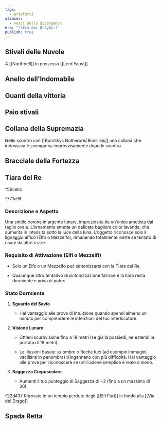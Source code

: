 ```yaml
---
tags:
  - artefatti
aliases:
  - vesti della divergenza
era: "[[Era dei Draghi]]"
publish: true
---
```


## Stivali delle Nuvole

A [[Northbell]] in possesso [[Lord Faust]]
## Anello  dell'Indomabile
## Guanti  della vittoria
## Paio stivali  
## Collana  della Supremazia
Nello scontro con [[Bonillikys Notheroris|Bonillikis]] una collana che indossava è scomparsa improvvisamente dopo lo scontro
## Bracciale della Fortezza
## Tiara del Re  

^59cebc

^771c98
### Descrizione e Aspetto

Una sottile corona in argento lunare, impreziosita da un’unica ametista dal taglio ovale. L’ornamento emette un delicato bagliore color lavanda, che aumenta in intensità sotto la luce della luna. L’oggetto riconosce solo il lignaggio elfico (Elfo o Mezzelfo), rimanendo totalmente inerte se tentato di usare da altre razze.

### Requisito di Attivazione (Elfi o Mezzelfi)

- Solo un Elfo o un Mezzelfo può sintonizzarsi con la Tiara del Re.
    
- Qualunque altro tentativo di sintonizzazione fallisce e la tiara resta dormiente e priva di poteri.
    

### Stato Dormiente

1. **Sguardo del Savio**
    
    - Hai vantaggio alle prove di Intuizione quando spendi almeno un minuto per comprendere le intenzioni del tuo interlocutore.
        
2. **Visione Lunare**
    
    - Ottieni scurovisione fino a 18 metri (se già la possiedi, ne estendi la portata di 18 metri).
        
    - Le illusioni basate su ombre o fioche luci (ad esempio immagini vacillanti in penombra) ti ingannano con più difficoltà. Hai vantaggio alle prove per riconoscere se un’illusione semplice è reale o meno.
        
3. **Saggezza Crepuscolare**
    
    - Aumenti il tuo punteggio di Saggezza di +2 (fino a un massimo di 20).

^22d437
Ritrovata in un tempio perduto degli [[Elfi Puri]] in fondo alla [[Via del Drago]]

## Spada Retta
